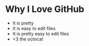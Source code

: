 # Why I Love GitHub

* It is pretty
* It is easy to edit files
* It is pretty easy to edit files
* <3 the octocat